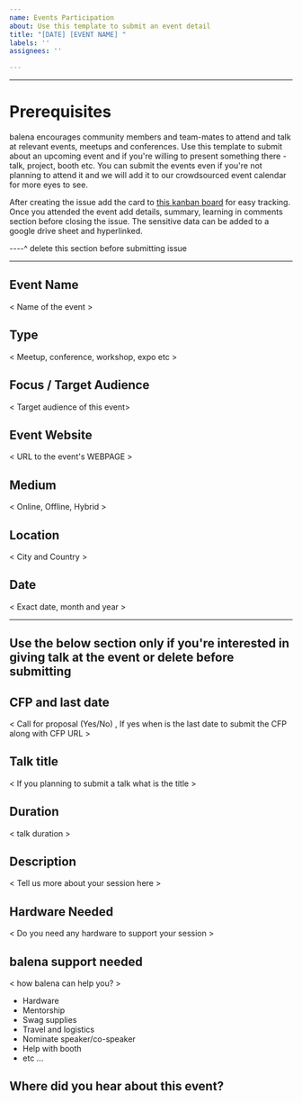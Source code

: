 ```yaml
---
name: Events Participation
about: Use this template to submit an event detail
title: "[DATE] [EVENT NAME] "
labels: ''
assignees: ''

---
```



-----------------------
# Prerequisites

balena encourages community members and team-mates to attend and talk at relevant events, meetups and conferences. Use this template to submit about an upcoming event and if you're willing to present something there - talk, project, booth etc. You can submit the events even if you're not planning to attend it and we will add it to our crowdsourced event calendar for more eyes to see. 

After creating the issue add the card to [this kanban board](https://github.com/balena-io/community/projects/1) for easy tracking. Once you attended the event add details, summary, learning in comments section before closing the issue. The sensitive data can be added to a google drive sheet and hyperlinked.

----^ delete this section before submitting issue

-----------------------

## Event Name 

< Name of the event >

## Type

< Meetup, conference, workshop, expo etc >

## Focus / Target Audience 

< Target audience of this event>

## Event Website

< URL to the event's WEBPAGE >

## Medium

< Online, Offline, Hybrid >

## Location

< City and Country >

## Date 

< Exact date, month and year >

------------------------------------------------------------ 
Use the below section only if you're interested in giving talk at the event or delete before submitting
------------------------------------------------------------

## CFP and last date

< Call for proposal (Yes/No) , If yes when is the last date to submit the CFP along with CFP URL >

## Talk title

< If you planning to submit a talk what is the title >

## Duration

< talk duration >

## Description

< Tell us more about your session here >

## Hardware Needed

< Do you need any hardware to support your session >

## balena support needed

< how balena can help you? >

- Hardware
- Mentorship
- Swag supplies
- Travel and logistics
- Nominate speaker/co-speaker
- Help with booth 
- etc ...

## Where did you hear about this event?
